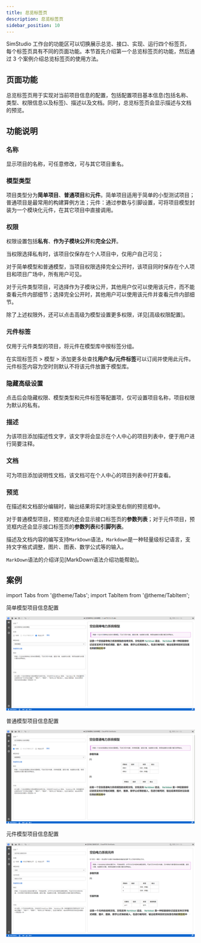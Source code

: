 ```yaml
---
title: 总览标签页
description: 总览标签页
sidebar_position: 10
---
```



SimStudio 工作台的功能区可以切换展示总览、接口、实现、运行四个标签页，每个标签页具有不同的页面功能。本节首先介绍第一个总览标签页的功能，然后通过 3 个案例介绍总览标签页的使用方法。

## 页面功能

总览标签页用于实现对当前项目信息的配置，包括配置项目基本信息(包括名称、类型、权限信息以及标签)、描述以及文档。同时，总览标签页会显示描述与文档的预览。

## 功能说明

### 名称

显示项目的名称，可任意修改，可与其它项目重名。

### 模型类型

项目类型分为**简单项目**、**普通项目**和**元件**。简单项目适用于简单的小型测试项目；普通项目是最常用的构建算例方法；元件：通过参数与引脚设置，可将项目模型封装为一个模块化元件，在其它项目中直接调用。

### 权限

权限设置包括**私有**、**作为子模块公开**和**完全公开**。

当权限选择私有时，该项目仅保存在个人项目中，仅用户自己可见；

对于简单模型和普通模型，当项目权限选择完全公开时，该项目同时保存在个人项目和项目广场中，所有用户可见。

对于元件类型项目，可选择作为子模块公开，其他用户仅可以使用该元件，而不能查看元件内部细节；选择完全公开时，其他用户可以使用该元件并查看元件内部细节。

除了上述权限外，还可以点击高级为模型设置更多权限，详见[高级权限配置]。

### 元件标签

仅用于元件类型的项目，将元件在模型库中按标签分组。

在实现标签页 > 模型 > 添加更多处查找**用户名/元件标签**可以订阅并使用此元件。元件标签内容为空时则默认不将该元件放置于模型库。

### 隐藏高级设置 

点击后会隐藏权限、模型类型和元件标签等配置项，仅可设置项目名称，项目权限为默认的私有。

### 描述

为该项目添加描述性文字，该文字将会显示在个人中心的项目列表中，便于用户进行简要注释。

### 文档

可为项目添加说明性文档，该文档可在个人中心的项目列表中打开查看。

### 预览

在描述和文档部分编辑时，输出结果将实时渲染至右侧的预览框中。

对于普通模型项目，预览框内还会显示接口标签页的**参数列表**；对于元件项目，预览框内还会显示接口标签页的**参数列表**和**引脚列表**。

描述及文档内容的编写支持`MarkDown`语法，`Markdown`是一种轻量级标记语言，支持文字格式调整，图片、图表、数学公式等的输入。

`MarkDown`语法的介绍详见[MarkDown语法介绍功能帮助]。

## 案例

import Tabs from '@theme/Tabs';
import TabItem from '@theme/TabItem';

<Tabs>
<TabItem value="js" label="案例1">

简单模型项目信息配置

![简单模型](./1.png)


</TabItem>
<TabItem value="java" label="案例2">

普通模型项目信息配置

![普通模型](./2.png)

</TabItem>
<TabItem value="py" label="案例3">

元件模型项目信息配置

![元件](./3.png)


</TabItem>
</Tabs>


